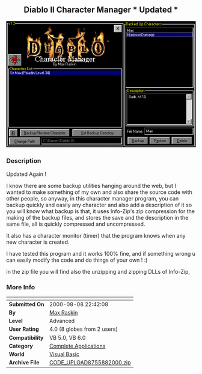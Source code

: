 ﻿<div align="center">

## Diablo II Character Manager \* Updated \*

<img src="PIC2000881620303144.gif">
</div>

### Description

Updated Again !

I know there are some backup utilities hanging around the web, but I wanted to make something of my own and also share the source code with other people, so anyway, in this character manager program, you can backup quickly and easily any character and also add a description of it so you will know what backup is that, it uses Info-Zip's zip compression for the making of the backup files, and stores the save and the description in the same file, all is quickly compressed and uncompressed.

It also has a character monitor (timer) that the program knows when any new character is created.

I have tested this program and it works 100% fine, and if something wrong u can easily modify the code and do things of your own ! :)

in the zip file you will find also the unzipping and zipping DLLs of Info-Zip,
 
### More Info
 


<span>             |<span>
---                |---
**Submitted On**   |2000-08-08 22:42:08
**By**             |[Max Raskin](https://github.com/Planet-Source-Code/PSCIndex/blob/master/ByAuthor/max-raskin.md)
**Level**          |Advanced
**User Rating**    |4.0 (8 globes from 2 users)
**Compatibility**  |VB 5\.0, VB 6\.0
**Category**       |[Complete Applications](https://github.com/Planet-Source-Code/PSCIndex/blob/master/ByCategory/complete-applications__1-27.md)
**World**          |[Visual Basic](https://github.com/Planet-Source-Code/PSCIndex/blob/master/ByWorld/visual-basic.md)
**Archive File**   |[CODE\_UPLOAD8755882000\.zip](https://github.com/Planet-Source-Code/max-raskin-diablo-ii-character-manager-updated__1-10288/archive/master.zip)








